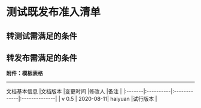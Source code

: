 测试既发布准入清单
==================================================

转测试需满足的条件
--------------------------------------------------


转发布需满足的条件
--------------------------------------------------






**附件：模板表格**


---
文档基本信息
|文档版本 |变更时间    |修改人        |备注           |
|:-------|:----------|:-------------|:--------------|
| v 0.5  | 2020-08-11| haiyuan      |试行版本        |